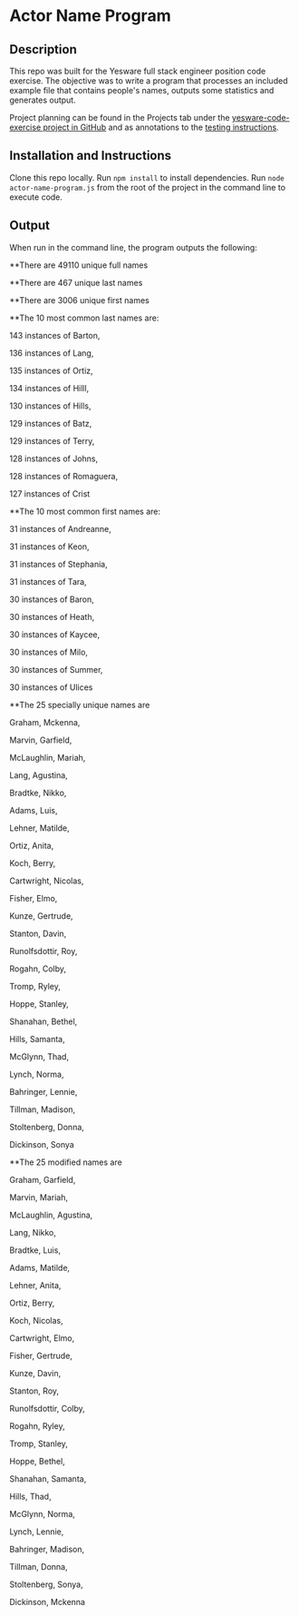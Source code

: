 # Actor Name Program

## Description
This repo was built for the Yesware full stack engineer position code exercise. 
The objective was to write a program that processes an included example file that contains people's names, outputs some statistics and generates output.

Project planning can be found in the Projects tab under the [yesware-code-exercise project in GitHub](https://github.com/RMartin0717/yesware-code-exercise/projects/1) and as annotations to the [testing instructions](https://docs.google.com/document/d/121xnO16QOjYMcMxcNrir6-dmjQHdKSOjwjqFjX3PVPY/edit).

## Installation and Instructions
Clone this repo locally.
Run `npm install` to install dependencies.
Run `node actor-name-program.js` from the root of the project in the command line to execute code.

## Output
When run in the command line, the program outputs the following:

**There are 49110 unique full names

**There are 467 unique last names

**There are 3006 unique first names

**The 10 most common last names are:

 143 instances of Barton,
 
 136 instances of Lang,
 
 135 instances of Ortiz,
 
 134 instances of Hilll,
 
 130 instances of Hills,
 
 129 instances of Batz,
 
 129 instances of Terry,
 
 128 instances of Johns,
 
 128 instances of Romaguera,
 
 127 instances of Crist

**The 10 most common first names are:
 
 31 instances of Andreanne,
 
 31 instances of Keon,
 
 31 instances of Stephania,
 
 31 instances of Tara,
 
 30 instances of Baron,
 
 30 instances of Heath,
 
 30 instances of Kaycee,
 
 30 instances of Milo,
 
 30 instances of Summer,
 
 30 instances of Ulices

**The 25 specially unique names are 
  
  Graham, Mckenna,
  
  Marvin, Garfield,
  
  McLaughlin, Mariah,
  
  Lang, Agustina,
  
  Bradtke, Nikko,
  
  Adams, Luis,
  
  Lehner, Matilde,
  
  Ortiz, Anita,
  
  Koch, Berry,
  
  Cartwright, Nicolas,
  
  Fisher, Elmo,
  
  Kunze, Gertrude,
  
  Stanton, Davin,
  
  Runolfsdottir, Roy,
  
  Rogahn, Colby,
  
  Tromp, Ryley,
  
  Hoppe, Stanley,
  
  Shanahan, Bethel,
  
  Hills, Samanta,
  
  McGlynn, Thad,
  
  Lynch, Norma,
  
  Bahringer, Lennie,
  
  Tillman, Madison,
  
  Stoltenberg, Donna,
  
  Dickinson, Sonya

**The 25 modified names are 
  
  Graham, Garfield,
  
  Marvin, Mariah,
  
  McLaughlin, Agustina,
  
  Lang, Nikko,
  
  Bradtke, Luis,
  
  Adams, Matilde,
  
  Lehner, Anita,
  
  Ortiz, Berry,
  
  Koch, Nicolas,
  
  Cartwright, Elmo,
  
  Fisher, Gertrude,
  
  Kunze, Davin,
  
  Stanton, Roy,
  
  Runolfsdottir, Colby,
  
  Rogahn, Ryley,
  
  Tromp, Stanley,
  
  Hoppe, Bethel,
  
  Shanahan, Samanta,
  
  Hills, Thad,
  
  McGlynn, Norma,
  
  Lynch, Lennie,
  
  Bahringer, Madison,
  
  Tillman, Donna,
  
  Stoltenberg, Sonya,
  
  Dickinson, Mckenna
